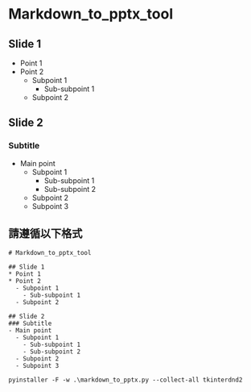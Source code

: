 # Markdown_to_pptx_tool

## Slide 1
* Point 1
* Point 2
  - Subpoint 1
    - Sub-subpoint 1
  - Subpoint 2

## Slide 2
### Subtitle
- Main point
  - Subpoint 1
    - Sub-subpoint 1
    - Sub-subpoint 2
  - Subpoint 2
  - Subpoint 3
    
## 請遵循以下格式
```
# Markdown_to_pptx_tool

## Slide 1
* Point 1
* Point 2
  - Subpoint 1
    - Sub-subpoint 1
  - Subpoint 2

## Slide 2
### Subtitle
- Main point
  - Subpoint 1
    - Sub-subpoint 1
    - Sub-subpoint 2
  - Subpoint 2
  - Subpoint 3
```
```
pyinstaller -F -w .\markdown_to_pptx.py --collect-all tkinterdnd2
```
